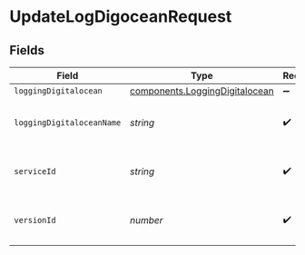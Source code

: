 # UpdateLogDigoceanRequest


## Fields

| Field                                                                                   | Type                                                                                    | Required                                                                                | Description                                                                             | Example                                                                                 |
| --------------------------------------------------------------------------------------- | --------------------------------------------------------------------------------------- | --------------------------------------------------------------------------------------- | --------------------------------------------------------------------------------------- | --------------------------------------------------------------------------------------- |
| `loggingDigitalocean`                                                                   | [components.LoggingDigitalocean](../../../sdk/models/components/loggingdigitalocean.md) | :heavy_minus_sign:                                                                      | N/A                                                                                     |                                                                                         |
| `loggingDigitaloceanName`                                                               | *string*                                                                                | :heavy_check_mark:                                                                      | The name for the real-time logging configuration.                                       | test-log-endpoint                                                                       |
| `serviceId`                                                                             | *string*                                                                                | :heavy_check_mark:                                                                      | Alphanumeric string identifying the service.                                            | SU1Z0isxPaozGVKXdv0eY                                                                   |
| `versionId`                                                                             | *number*                                                                                | :heavy_check_mark:                                                                      | Integer identifying a service version.                                                  | 1                                                                                       |